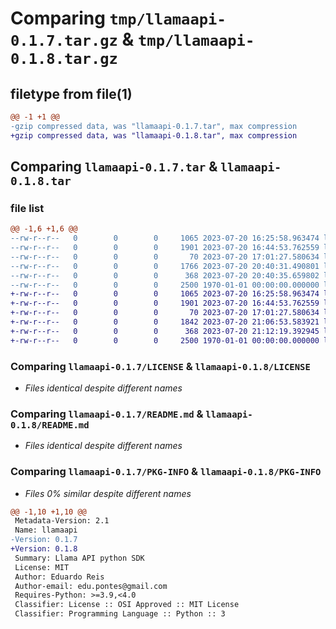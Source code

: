# Comparing `tmp/llamaapi-0.1.7.tar.gz` & `tmp/llamaapi-0.1.8.tar.gz`

## filetype from file(1)

```diff
@@ -1 +1 @@
-gzip compressed data, was "llamaapi-0.1.7.tar", max compression
+gzip compressed data, was "llamaapi-0.1.8.tar", max compression
```

## Comparing `llamaapi-0.1.7.tar` & `llamaapi-0.1.8.tar`

### file list

```diff
@@ -1,6 +1,6 @@
--rw-r--r--   0        0        0     1065 2023-07-20 16:25:58.963474 llamaapi-0.1.7/LICENSE
--rw-r--r--   0        0        0     1901 2023-07-20 16:44:53.762559 llamaapi-0.1.7/README.md
--rw-r--r--   0        0        0       70 2023-07-20 17:01:27.580634 llamaapi-0.1.7/llamaapi/__init__.py
--rw-r--r--   0        0        0     1766 2023-07-20 20:40:31.490801 llamaapi-0.1.7/llamaapi/llamaapi.py
--rw-r--r--   0        0        0      368 2023-07-20 20:40:35.659802 llamaapi-0.1.7/pyproject.toml
--rw-r--r--   0        0        0     2500 1970-01-01 00:00:00.000000 llamaapi-0.1.7/PKG-INFO
+-rw-r--r--   0        0        0     1065 2023-07-20 16:25:58.963474 llamaapi-0.1.8/LICENSE
+-rw-r--r--   0        0        0     1901 2023-07-20 16:44:53.762559 llamaapi-0.1.8/README.md
+-rw-r--r--   0        0        0       70 2023-07-20 17:01:27.580634 llamaapi-0.1.8/llamaapi/__init__.py
+-rw-r--r--   0        0        0     1842 2023-07-20 21:06:53.583921 llamaapi-0.1.8/llamaapi/llamaapi.py
+-rw-r--r--   0        0        0      368 2023-07-20 21:12:19.392945 llamaapi-0.1.8/pyproject.toml
+-rw-r--r--   0        0        0     2500 1970-01-01 00:00:00.000000 llamaapi-0.1.8/PKG-INFO
```

### Comparing `llamaapi-0.1.7/LICENSE` & `llamaapi-0.1.8/LICENSE`

 * *Files identical despite different names*

### Comparing `llamaapi-0.1.7/README.md` & `llamaapi-0.1.8/README.md`

 * *Files identical despite different names*

### Comparing `llamaapi-0.1.7/PKG-INFO` & `llamaapi-0.1.8/PKG-INFO`

 * *Files 0% similar despite different names*

```diff
@@ -1,10 +1,10 @@
 Metadata-Version: 2.1
 Name: llamaapi
-Version: 0.1.7
+Version: 0.1.8
 Summary: Llama API python SDK
 License: MIT
 Author: Eduardo Reis
 Author-email: edu.pontes@gmail.com
 Requires-Python: >=3.9,<4.0
 Classifier: License :: OSI Approved :: MIT License
 Classifier: Programming Language :: Python :: 3
```

